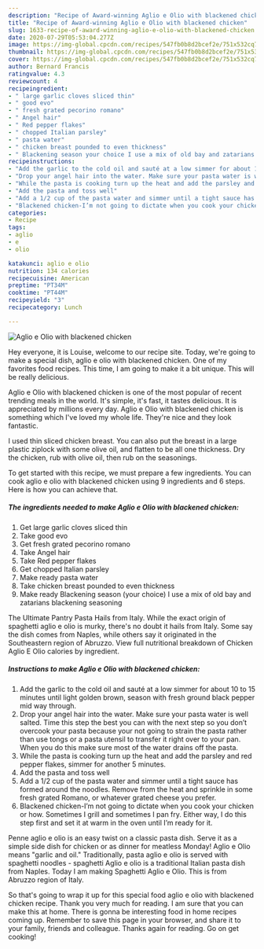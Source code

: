 ```yaml
---
description: "Recipe of Award-winning Aglio e Olio with blackened chicken"
title: "Recipe of Award-winning Aglio e Olio with blackened chicken"
slug: 1633-recipe-of-award-winning-aglio-e-olio-with-blackened-chicken
date: 2020-07-29T05:53:04.277Z
image: https://img-global.cpcdn.com/recipes/547fb0b8d2bcef2e/751x532cq70/aglio-e-olio-with-blackened-chicken-recipe-main-photo.jpg
thumbnail: https://img-global.cpcdn.com/recipes/547fb0b8d2bcef2e/751x532cq70/aglio-e-olio-with-blackened-chicken-recipe-main-photo.jpg
cover: https://img-global.cpcdn.com/recipes/547fb0b8d2bcef2e/751x532cq70/aglio-e-olio-with-blackened-chicken-recipe-main-photo.jpg
author: Bernard Francis
ratingvalue: 4.3
reviewcount: 4
recipeingredient:
- " large garlic cloves sliced thin"
- " good evo"
- " fresh grated pecorino romano"
- " Angel hair"
- " Red pepper flakes"
- " chopped Italian parsley"
- " pasta water"
- " chicken breast pounded to even thickness"
- " Blackening season your choice I use a mix of old bay and zatarians blackening seasoning"
recipeinstructions:
- "Add the garlic to the cold oil and sauté at a low simmer for about 10 to 15 minutes until light golden brown, season with fresh ground black pepper mid way through."
- "Drop your angel hair into the water. Make sure your pasta water is well salted. Time this step the best you can with the next step so you don’t overcook your pasta because your not going to strain the pasta rather than use tongs or a pasta utensil to transfer it right over to your pan. When you do this make sure most of the water drains off the pasta."
- "While the pasta is cooking turn up the heat and add the parsley and red pepper flakes, simmer for another 5 minutes."
- "Add the pasta and toss well"
- "Add a 1/2 cup of the pasta water and simmer until a tight sauce has formed around the noodles. Remove from the heat and sprinkle in some fresh grated Romano, or whatever grated cheese you prefer."
- "Blackened chicken-I’m not going to dictate when you cook your chicken or how. Sometimes I grill and sometimes I pan fry. Either way, I do this step first and set it at warm in the oven until I’m ready for it."
categories:
- Recipe
tags:
- aglio
- e
- olio

katakunci: aglio e olio 
nutrition: 134 calories
recipecuisine: American
preptime: "PT34M"
cooktime: "PT44M"
recipeyield: "3"
recipecategory: Lunch

---
```



![Aglio e Olio with blackened chicken](https://img-global.cpcdn.com/recipes/547fb0b8d2bcef2e/751x532cq70/aglio-e-olio-with-blackened-chicken-recipe-main-photo.jpg)

Hey everyone, it is Louise, welcome to our recipe site. Today, we're going to make a special dish, aglio e olio with blackened chicken. One of my favorites food recipes. This time, I am going to make it a bit unique. This will be really delicious.

Aglio e Olio with blackened chicken is one of the most popular of recent trending meals in the world. It's simple, it's fast, it tastes delicious. It is appreciated by millions every day. Aglio e Olio with blackened chicken is something which I've loved my whole life. They're nice and they look fantastic.

I used thin sliced chicken breast. You can also put the breast in a large plastic ziplock with some olive oil, and flatten to be all one thickness. Dry the chicken, rub with olive oil, then rub on the seasonings.


To get started with this recipe, we must prepare a few ingredients. You can cook aglio e olio with blackened chicken using 9 ingredients and 6 steps. Here is how you can achieve that.

<!--inarticleads1-->

##### The ingredients needed to make Aglio e Olio with blackened chicken:

1. Get  large garlic cloves sliced thin
1. Take  good evo
1. Get  fresh grated pecorino romano
1. Take  Angel hair
1. Take  Red pepper flakes
1. Get  chopped Italian parsley
1. Make ready  pasta water
1. Take  chicken breast pounded to even thickness
1. Make ready  Blackening season (your choice) I use a mix of old bay and zatarians blackening seasoning


The Ultimate Pantry Pasta Hails from Italy. While the exact origin of spaghetti aglio e olio is murky, there&#39;s no doubt it hails from Italy. Some say the dish comes from Naples, while others say it originated in the Southeastern region of Abruzzo. View full nutritional breakdown of Chicken Aglio E Olio calories by ingredient. 

<!--inarticleads2-->

##### Instructions to make Aglio e Olio with blackened chicken:

1. Add the garlic to the cold oil and sauté at a low simmer for about 10 to 15 minutes until light golden brown, season with fresh ground black pepper mid way through.
1. Drop your angel hair into the water. Make sure your pasta water is well salted. Time this step the best you can with the next step so you don’t overcook your pasta because your not going to strain the pasta rather than use tongs or a pasta utensil to transfer it right over to your pan. When you do this make sure most of the water drains off the pasta.
1. While the pasta is cooking turn up the heat and add the parsley and red pepper flakes, simmer for another 5 minutes.
1. Add the pasta and toss well
1. Add a 1/2 cup of the pasta water and simmer until a tight sauce has formed around the noodles. Remove from the heat and sprinkle in some fresh grated Romano, or whatever grated cheese you prefer.
1. Blackened chicken-I’m not going to dictate when you cook your chicken or how. Sometimes I grill and sometimes I pan fry. Either way, I do this step first and set it at warm in the oven until I’m ready for it.


Penne aglio e olio is an easy twist on a classic pasta dish. Serve it as a simple side dish for chicken or as dinner for meatless Monday! Aglio e Olio means &#34;garlic and oil.&#34; Traditionally, pasta aglio e olio is served with spaghetti noodles - spaghetti Aglio e olio is a traditional Italian pasta dish from Naples. Today I am making Spaghetti Aglio e Olio. This is from Abruzzo region of Italy. 

So that's going to wrap it up for this special food aglio e olio with blackened chicken recipe. Thank you very much for reading. I am sure that you can make this at home. There is gonna be interesting food in home recipes coming up. Remember to save this page in your browser, and share it to your family, friends and colleague. Thanks again for reading. Go on get cooking!
